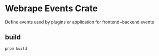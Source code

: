 # Webrape Events Crate

Define events used by plugins or application for frontend~backend events

## build

```bs
pnpm build
```
